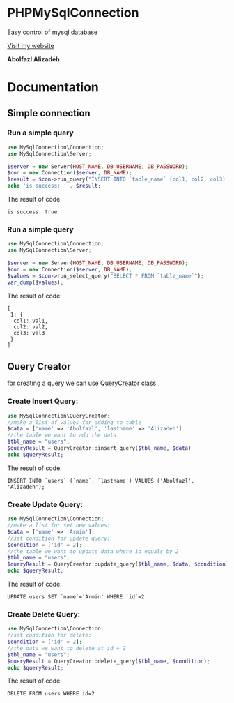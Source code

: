 # PHPMySqlConnection
 Easy control of mysql database
 
 
[Visit my website](http://www.abolfazlalz.ir/)
 
**Abolfazl Alizadeh**

# Documentation
## Simple connection
### Run a simple query
 ```PHP
 use MySqlConnection\Connection;
 use MySqlConnection\Server;
 
 $server = new Server(HOST_NAME, DB_USERNAME, DB_PASSWORD);
 $con = new Connection($server, DB_NAME);
 $result = $con->run_query("INSERT INTO `table_name` (col1, col2, col3) VALUES (val1, val2, val3)");
 echo 'is success: ' . $result;
 ```
 The result of code
 ```
 is success: true
 ```
 ### Run a simple query
 ```PHP
 use MySqlConnection\Connection;
 use MySqlConnection\Server;
 
 $server = new Server(HOST_NAME, DB_USERNAME, DB_PASSWORD);
 $con = new Connection($server, DB_NAME);
 $values = $con->run_select_query("SELECT * FROM `table_name`");
 var_dump($values);
 ```
 The result of code:
 ```
 [
  1: {
   col1: val1,
   col2: val2,
   col3: val3
  }
 ]
 ```
 ## Query Creator
 for creating a query we can use [QueryCreator](/QueryCreator.php) class
 ### Create Insert Query:
 ```PHP
 use MySqlConnection\QueryCreator;
 //make a list of values for adding to table
 $data = ['name' => 'Abolfazl', 'lastname' => 'Alizadeh']
 //the table we want to add the data
 $tbl_name = "users";
 $queryResult = QueryCreator::insert_query($tbl_name, $data)
 echo $queryResult;
 ```
 The result of code:
 ```MySql
 INSERT INTO `users` (`name`, `lastname`) VALUES ('Abolfazl', 'Alizadeh');
 ```
 ### Create Update Query:
 ```PHP
 use MySqlConnection\Connection;
 //make a list for set new values:
 $data = ['name' => 'Armin'];
 //set condition for update query:
 $condition = ['id' = 2];
 //the table we want to update data where id equals by 2
 $tbl_name = "users";
 $queryResult = QueryCreator::update_query($tbl_name, $data, $condition);
 echo $queryResult;
 ```
 The result of code:
 ```MySql
 UPDATE users SET `name`='Armin' WHERE `id`=2
 ```
 ### Create Delete Query:
 ```PHP
 use MySqlConnection\Connection;
 //set condition for delete:
 $condition = ['id' = 2];
 //the data we want to delete at id = 2
 $tbl_name = "users";
 $queryResult = QueryCreator::delete_query($tbl_name, $condition);
 echo $queryResult;
 ```
 The result of code:
 ```MySql
 DELETE FROM users WHERE id=2
 ```
